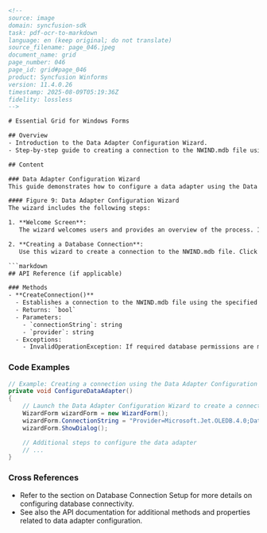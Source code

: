 ```html
<!-- 
source: image
domain: syncfusion-sdk
task: pdf-ocr-to-markdown
language: en (keep original; do not translate)
source_filename: page_046.jpeg
document_name: grid
page_number: 046
page_id: grid#page_046
product: Syncfusion Winforms
version: 11.4.0.26
timestamp: 2025-08-09T05:19:36Z
fidelity: lossless
-->

# Essential Grid for Windows Forms

## Overview
- Introduction to the Data Adapter Configuration Wizard.
- Step-by-step guide to creating a connection to the NWIND.mdb file using the wizard.

## Content

### Data Adapter Configuration Wizard
This guide demonstrates how to configure a data adapter using the Data Adapter Configuration Wizard. The wizard aids in specifying the connection details and database commands necessary for selecting and modifying records in the database.

#### Figure 9: Data Adapter Configuration Wizard
The wizard includes the following steps:

1. **Welcome Screen**:  
   The wizard welcomes users and provides an overview of the process. It explains that the wizard helps specify the connection and database commands used by the data adapter for interacting with the database. Users must provide connection information and decide how the database commands are stored and executed. Completing the wizard requires appropriate database permissions.

2. **Creating a Database Connection**:  
   Use this wizard to create a connection to the NWIND.mdb file. Click **Next** to proceed with the configuration.

```markdown
## API Reference (if applicable)

### Methods
- **CreateConnection()**
  - Establishes a connection to the NWIND.mdb file using the specified parameters.
  - Returns: `bool`
  - Parameters:
    - `connectionString`: string
    - `provider`: string
  - Exceptions:
    - InvalidOperationException: If required database permissions are missing.
```

### Code Examples
```csharp
// Example: Creating a connection using the Data Adapter Configuration Wizard
private void ConfigureDataAdapter()
{
    // Launch the Data Adapter Configuration Wizard to create a connection
    WizardForm wizardForm = new WizardForm();
    wizardForm.ConnectionString = "Provider=Microsoft.Jet.OLEDB.4.0;Data Source=NWind.mdb;Persist Security Info=False;";
    wizardForm.ShowDialog();

    // Additional steps to configure the data adapter
    // ...
}
```

### Cross References
- Refer to the section on Database Connection Setup for more details on configuring database connectivity.
- See also the API documentation for additional methods and properties related to data adapter configuration.

<!-- tags: Windows Forms, Data Adapter, Configuration Wizard, NWIND.mdb, Data Editing, Database Interaction keywords: Syncfusion Windows Forms, Data Adapter Configuration, NWIND.mdb, Database Connection, Data Selection, Change Handling -->
```